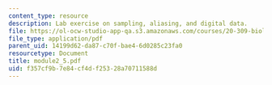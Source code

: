 ```yaml
---
content_type: resource
description: Lab exercise on sampling, aliasing, and digital data.
file: https://ol-ocw-studio-app-qa.s3.amazonaws.com/courses/20-309-biological-engineering-ii-instrumentation-and-measurement-fall-2006/f357cf9b7e84cf4df25328a70711588d_module2_5.pdf
file_type: application/pdf
parent_uid: 14199d62-da87-c70f-bae4-6d0285c23fa0
resourcetype: Document
title: module2_5.pdf
uid: f357cf9b-7e84-cf4d-f253-28a70711588d
---
```

